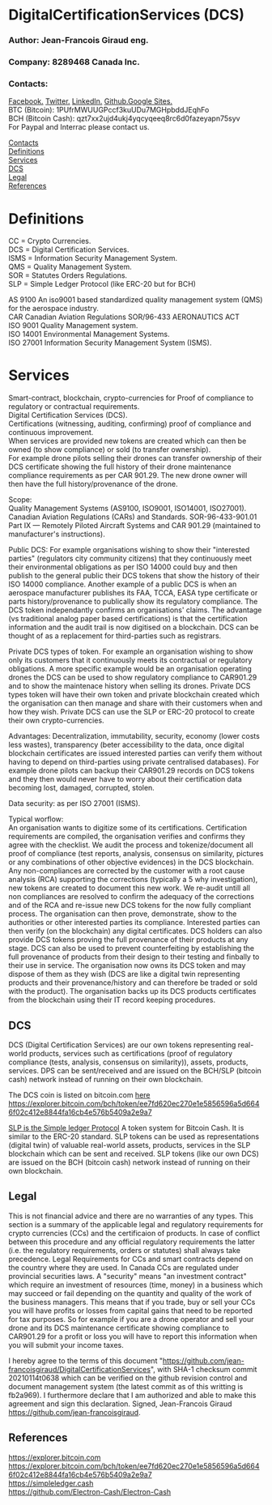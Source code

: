 # DigitalCertificationServices (DCS)
### Author: Jean-Francois Giraud eng.
### Company: 8289468 Canada Inc.
### Contacts:  
[Facebook.](https://www.facebook.com/jeanfrancois.giraud.52/) [Twitter.](https://twitter.com/8289468) [LinkedIn.](https://linkedin.com/in/jfgiraudengineer) [Github.](https://github.com/jean-francoisgiraud/DigitalCurrenciesKnowledgeBase)[Google Sites.](https://sites.google.com/site/8289468canadainc)  
BTC (Bitcoin): 1PUfrMWUUGPccf3kuUDu7MGHpbddJEqhFo  
BCH (Bitcoin Cash): qzt7xx2ujd4ukj4yqcyqeeq8rc6d0fazeyapn75syv  
For Paypal and Interrac please contact us.  

[Contacts](#contacts)  
[Definitions](#Definitions)  
[Services](#services)  
[DCS](#dcs)  
[Legal](#Legal)  
[References](#References)  

# Definitions 
CC = Crypto Currencies.  
DCS = Digital Certification Services.  
ISMS = Information Security Management System.  
QMS = Quality Management System.  
SOR = Statutes Orders Regulations.  
SLP = Simple Ledger Protocol (like ERC-20 but for BCH)  

AS 9100 An iso9001 based standardized quality management system (QMS) for the aerospace industry.  
CAR Canadian Aviation Regulations SOR/96-433 AERONAUTICS ACT  
ISO 9001 Quality Management system.  
ISO 14001 Environmental Management Systems.  
ISO 27001 Information Security Management System (ISMS). 

# Services
Smart-contract, blockchain, crypto-currencies for Proof of compliance to regulatory or contractual requirements.  
Digital Certification Services (DCS).   
Certifications (witnessing, auditing, confirming) proof of compliance and continuous improvement.  
When services are provided new tokens are created which can then be owned (to show compliance) or sold (to transfer ownership).  
For example drone pilots selling their drones can transfer ownership of their DCS certificate showing the full history of their drone maintenance compliance requirements as per CAR 901.29. The new drone owner will then have the full history/provenance of the drone. 

Scope:  
Quality Management Systems (AS9100, ISO9001, ISO14001, ISO27001). Canadian Aviation Regulations (CARs) and Standards. SOR-96-433-901.01 Part IX — Remotely Piloted Aircraft Systems and CAR 901.29 (maintained to manufacturer's instructions).  

Public DCS: For example organisations wishing to show their "interested parties" (regulators city community citizens) that they continuously meet their environmental obligations as per ISO 14000 could buy and then publish to the general public their DCS tokens that show the history of their ISO 14000 compliance.  Another example of a public DCS is when an aerospace manufacturer publishes its FAA, TCCA, EASA type certificate or parts history/provenance to publically show its regulatory compliance. The DCS token independantly confirms an organisations' claims. The advantage (vs traditional analog paper based certifications) is that the certification information and the audit trail is now digitised on a blockchain. DCS can be thought of as a replacement for third-parties such as registrars.  

Private DCS types of token. For example an organisation wishing to show only its customers that it continuously meets its contractual or regulatory obligations. A more specific example would be an organisation operating drones the DCS can be used to show regulatory compliance to CAR901.29 and to show the maintenace history when selling its drones. Private DCS types token will have their own token and private blockchain created which the organisation can then manage and share with their customers when and how they wish. Private DCS can use the SLP or ERC-20 protocol to create their own crypto-currencies. 

Advantages: Decentralization, immutability, security, economy (lower costs less wastes), transparency (beter accessibility to the data, once digital blockchain certificates are issued interested parties can verify them without having to depend on third-parties using private centralised databases). For example drone pilots can backup their CAR901.29 records on DCS tokens and they then would never have to worry about their certification data becoming lost, damaged, corrupted, stolen.  

Data security: as per ISO 27001 (ISMS).  

Typical worflow:  
An organisation wants to digitize some of its certifications. Certification requirements are compiled, the organisation verifies and confirms they agree with the checklist. We audit the process and tokenize/document all proof of compliance (test reports, analysis, consensus on similarity, pictures or any combinations of other objective evidences) in the DCS blockchain. Any non-compliances are corrected by the customer with a root cause analysis (RCA) supporting the corrections (typically a 5 why investigation), new tokens are created to document this new work. We re-audit untill all non compliances are resolved to confirm the adequacy of the corrections and of the RCA and re-issue new DCS tokens for the now fully compliant process. The organisation can then prove, demonstrate, show to the authorities or other interested parties its compliance. Interested parties can then verify (on the blockchain) any digital certificates. DCS holders can also provide DCS tokens proving the full provenance of their products at any stage. DCS can also be used to prevent counterfeiting by establishing the full provenance of products from their design to their testing and finbally to their use in service. The organisation now owns its DCS token and may dispose of them as they wish (DCS are like a digital twin representing products and their provenance/history and can therefore be traded or sold with the product). The organisation backs up its DCS products certificates from the blockchain using their IT record keeping procedures.  

## DCS  
DCS (Digital Certification Services) are our own tokens representing real-world products, services such as certifications (proof of regulatory compliance (tests, analysis, consensus on similarity)), assets, products, services. DPS can be sent/received and are issued on the BCH/SLP (bitcoin cash) network instead of running on their own blockchain.  

The DCS coin is listed on bitcoin.com [here](https://explorer.bitcoin.com/bch/token/ee7fd620ec270e1e5856596a5d6646f02c412e8844fa16cb4e576b5409a2e9a7)  
https://explorer.bitcoin.com/bch/token/ee7fd620ec270e1e5856596a5d6646f02c412e8844fa16cb4e576b5409a2e9a7

[SLP is the Simple ledger Protocol](https://simpleledger.cash) A token system for Bitcoin Cash. It is similar to the ERC-20 standard. SLP tokens can be used as representations (digital twin) of valuable real-world assets, products, services in the SLP blockchain which can be sent and received. SLP tokens (like our own DCS) are issued on the BCH (bitcoin cash) network instead of running on their own blockchain. 

## Legal

This is not financial advice and there are no warranties of any types. This section is a summary of the applicable legal and regulatory requirements for crypto currencies (CCs) and the certificaion of products. In case of conflict between this procedure and any official regulatory requirements the latter (i.e. the regulatory requirements, orders or statutes) shall always take precedence. Legal Requirements for CCs and smart contracts depend on the country where they are used. In Canada CCs are regulated under provincial securities laws. A "security" means "an investment contract" which require an investment of resources (time, money) in a business which may succeed or fail depending on the quantity and quality of the work of the business managers. This means that if you trade, buy or sell your CCs you will have profits or losses from capital gains that need to be reported for tax purposes. So for example if you are a drone operator and sell your drone and its DCS maintenance certificate showing compliance to CAR901.29 for a profit or loss you will have to report this information when you will submit your income taxes.  

I hereby agree to the terms of this document "https://github.com/jean-francoisgiraud/DigitalCertificationServices", with SHA-1 checksum commit 20210114t0638 which can be verified on the github revision control and document management system (the latest commit as of this writting is fb2a969). I furthermore declare that I am authorized and able to make this agreement and sign this declaration.  Signed, Jean-Francois Giraud https://github.com/jean-francoisgiraud. 

## References
https://explorer.bitcoin.com  
https://explorer.bitcoin.com/bch/token/ee7fd620ec270e1e5856596a5d6646f02c412e8844fa16cb4e576b5409a2e9a7  
https://simpleledger.cash  
https://github.com/Electron-Cash/Electron-Cash  
